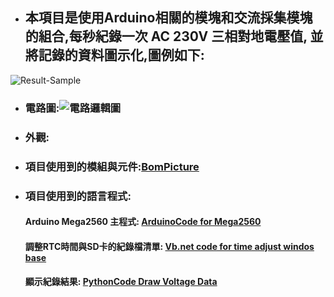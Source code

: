 - ## 本項目是使用Arduino相關的模塊和交流採集模塊的組合,每秒紀錄一次 AC 230V 三相對地電壓值, 並將記錄的資料圖示化,圖例如下:

![Result-Sample](https://github.com/user-attachments/assets/a83a1e0b-a9ec-4cc8-a9c6-5eeed8f5e3b6)

- ### 電路圖:![電路邏輯圖](https://github.com/JourdanLin/ComMonitor/blob/4543f4ea4cede84f2ed74309bb82859018cb21ec/BomPicture/dia.jpg)
- ### 外觀: 
- ### 項目使用到的模組與元件:[BomPicture](https://github.com/JourdanLin/ComMonitor/tree/89dbd9b4c173ee31d11306e7b64c815685d62aa5/BomPicture)
- ### 項目使用到的語言程式:
  #### Arduino Mega2560 主程式: [ArduinoCode for Mega2560](https://github.com/JourdanLin/ComMonitor/tree/2bf0a32ec30a7a59695011f203a120077992d991/ArduinoCode%20for%20Mega2560)
  #### 調整RTC時間與SD卡的紀錄檔清單: [Vb.net code for time adjust windos base](https://github.com/JourdanLin/ComMonitor/tree/2bc18fb65460536667b6c9fab408420d131add9c/Vb.net%20code%20for%20time%20adjust%20windos%20base)
  #### 顯示紀錄結果: [PythonCode Draw Voltage Data](https://github.com/JourdanLin/ComMonitor/tree/6ae984b05f0030d50d8adb40418847cc4ec5af41/DrawVoltageDataPythonCode)
  
